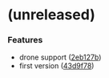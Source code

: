 <a name=""></a>
# (unreleased)


### Features

* drone support ([2eb127b](https://github.com/metwork-framework/jinja2_fnmatch_extension/commit/2eb127b))
* first version ([43d9f78](https://github.com/metwork-framework/jinja2_fnmatch_extension/commit/43d9f78))



